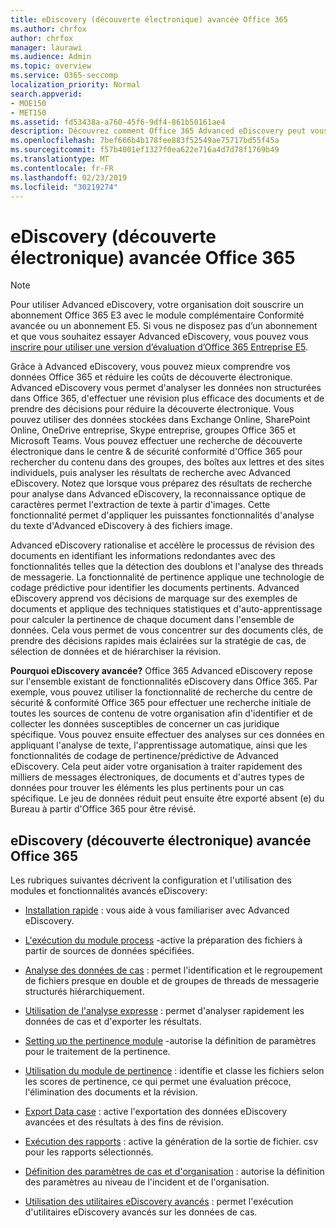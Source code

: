 ```yaml
---
title: eDiscovery (découverte électronique) avancée Office 365
ms.author: chrfox
author: chrfox
manager: laurawi
ms.audience: Admin
ms.topic: overview
ms.service: O365-seccomp
localization_priority: Normal
search.appverid:
- MOE150
- MET150
ms.assetid: fd53438a-a760-45f6-9df4-861b50161ae4
description: Découvrez comment Office 365 Advanced eDiscovery peut vous aider à analyser les données dans Office 365, rationaliser les révisions de documents et prendre des décisions pour une découverte électronique efficace.
ms.openlocfilehash: 7bef666b4b178fee883f52549ae75717bd55f45a
ms.sourcegitcommit: f57b4001ef1327f0ea622e716a4d7d78f1769b49
ms.translationtype: MT
ms.contentlocale: fr-FR
ms.lasthandoff: 02/23/2019
ms.locfileid: "30219274"
---
```

# <a name="office-365-advanced-ediscovery"></a>eDiscovery (découverte électronique) avancée Office 365

> [!NOTE]
> Pour utiliser Advanced eDiscovery, votre organisation doit souscrire un abonnement Office 365 E3 avec le module complémentaire Conformité avancée ou un abonnement E5. Si vous ne disposez pas d’un abonnement et que vous souhaitez essayer Advanced eDiscovery, vous pouvez vous [inscrire pour utiliser une version d’évaluation d’Office 365 Entreprise E5](https://go.microsoft.com/fwlink/p/?LinkID=698279). 
  
Grâce à Advanced eDiscovery, vous pouvez mieux comprendre vos données Office 365 et réduire les coûts de découverte électronique. Advanced eDiscovery vous permet d'analyser les données non structurées dans Office 365, d'effectuer une révision plus efficace des documents et de prendre des décisions pour réduire la découverte électronique. Vous pouvez utiliser des données stockées dans Exchange Online, SharePoint Online, OneDrive entreprise, Skype entreprise, groupes Office 365 et Microsoft Teams. Vous pouvez effectuer une recherche de découverte électronique dans le centre &amp; de sécurité conformité d'Office 365 pour rechercher du contenu dans des groupes, des boîtes aux lettres et des sites individuels, puis analyser les résultats de recherche avec Advanced eDiscovery. Notez que lorsque vous préparez des résultats de recherche pour analyse dans Advanced eDiscovery, la reconnaissance optique de caractères permet l'extraction de texte à partir d'images. Cette fonctionnalité permet d'appliquer les puissantes fonctionnalités d'analyse du texte d'Advanced eDiscovery à des fichiers image.
  
Advanced eDiscovery rationalise et accélère le processus de révision des documents en identifiant les informations redondantes avec des fonctionnalités telles que la détection des doublons et l'analyse des threads de messagerie. La fonctionnalité de pertinence applique une technologie de codage prédictive pour identifier les documents pertinents. Advanced eDiscovery apprend vos décisions de marquage sur des exemples de documents et applique des techniques statistiques et d'auto-apprentissage pour calculer la pertinence de chaque document dans l'ensemble de données. Cela vous permet de vous concentrer sur des documents clés, de prendre des décisions rapides mais éclairées sur la stratégie de cas, de sélection de données et de hiérarchiser la révision.
  
 **Pourquoi eDiscovery avancée?** Office 365 Advanced eDiscovery repose sur l'ensemble existant de fonctionnalités eDiscovery dans Office 365. Par exemple, vous pouvez utiliser la fonctionnalité de recherche du centre de sécurité &amp; conformité Office 365 pour effectuer une recherche initiale de toutes les sources de contenu de votre organisation afin d'identifier et de collecter les données susceptibles de concerner un cas juridique spécifique. Vous pouvez ensuite effectuer des analyses sur ces données en appliquant l'analyse de texte, l'apprentissage automatique, ainsi que les fonctionnalités de codage de pertinence/prédictive de Advanced eDiscovery. Cela peut aider votre organisation à traiter rapidement des milliers de messages électroniques, de documents et d'autres types de données pour trouver les éléments les plus pertinents pour un cas spécifique. Le jeu de données réduit peut ensuite être exporté absent (e) du Bureau à partir d'Office 365 pour être révisé. 
  
## <a name="office-365-advanced-ediscovery"></a>eDiscovery (découverte électronique) avancée Office 365

Les rubriques suivantes décrivent la configuration et l'utilisation des modules et fonctionnalités avancés eDiscovery:
  
- [Installation rapide](quick-setup-for-advanced-ediscovery.md) : vous aide à vous familiariser avec Advanced eDiscovery. 
    
- [L'exécution du module process](run-the-process-module-in-advanced-ediscovery.md) -active la préparation des fichiers à partir de sources de données spécifiées. 
    
- [Analyse des données de cas](analyze-case-data-with-advanced-ediscovery.md) : permet l'identification et le regroupement de fichiers presque en double et de groupes de threads de messagerie structurés hiérarchiquement. 

- [Utilisation de l'analyse expresse](use-express-analysis-in-advanced-ediscovery.md) : permet d'analyser rapidement les données de cas et d'exporter les résultats. 
    
- [Setting up the pertinence module](manage-relevance-setup-in-advanced-ediscovery.md) -autorise la définition de paramètres pour le traitement de la pertinence. 
    
- [Utilisation du module de pertinence](use-relevance-in-advanced-ediscovery.md) : identifie et classe les fichiers selon les scores de pertinence, ce qui permet une évaluation précoce, l'élimination des documents et la révision. 
    
- [Export Data case](export-case-data-in-advanced-ediscovery.md) : active l'exportation des données eDiscovery avancées et des résultats à des fins de révision. 
    
- [Exécution des rapports](run-reports-in-advanced-ediscovery.md) : active la génération de la sortie de fichier. csv pour les rapports sélectionnés. 
    
- [Définition des paramètres de cas et d'organisation](define-case-and-tenant-settings-in-advanced-ediscovery.md) : autorise la définition des paramètres au niveau de l'incident et de l'organisation. 
    
- [Utilisation des utilitaires eDiscovery avancés](use-advanced-ediscovery-utilities.md) : permet l'exécution d'utilitaires eDiscovery avancés sur les données de cas. 
